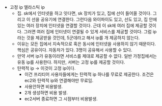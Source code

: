 - 고정 ip 엘라스틱 ip
	- 집. sk에서 인터넷을 하고 잇다면, sk 장치가 있고, 집에 선이 들어올 것이다. 그리고 이 선을 공유기에 연결한다. 그런다음 와이파이도 있고, 선도 있고, 집 안에 있는 여러 장치에 인터넷을 연결할 것이다. 근데 이 sk에 여러 집에 제공할 것이다. 그러면 여러 집에 인터넷이 연결될 수 있게 서비스를 제공할 것이다. 그럼 ip라는 것을 제공받을 것인데, 5군데라고 해서 ip를 개 제공하지 않는다. 
	- 이유는 모든 집에서 지속적으로 혹은 동시에 인터넷을 사용하지 않기 때문이다. 핵심은 공유이다. 자동차가 있다. 3명이 공유해서 사용할 수 있다. 
	- 만약 서버 ip가 유동이라면 서비스를 제대로 제공할 수 없다. 일반 가정집에서는 유동 ip를 사용한다. 하지만, 서버는 고정 ip를 제공할 것이다. 
	- 탄력적 ip -> 이것이 고정 ip이다. 
		- 이건 프리티어 사용자들에게는 탄력적 ip 하나를 무료로 제공한다. 조건은 ec2와 탄력적 ip와 연결해야만 무료임. 
		- 사용안하면 비용발생. 
		- 2개 생성하면 비용 발생. 
		- ec2서버 종료하면 그 시점부터 비용발생. 